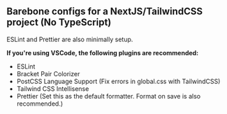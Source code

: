 ## Barebone configs for a NextJS/TailwindCSS project (No TypeScript)

ESLint and Prettier are also minimally setup.

**If you're using VSCode, the following plugins are recommended:**

- ESLint
- Bracket Pair Colorizer
- PostCSS Language Support (Fix errors in global.css with TailwindCSS)
- Tailwind CSS Intellisense
- Prettier (Set this as the default formatter. Format on save is also recommended.)
